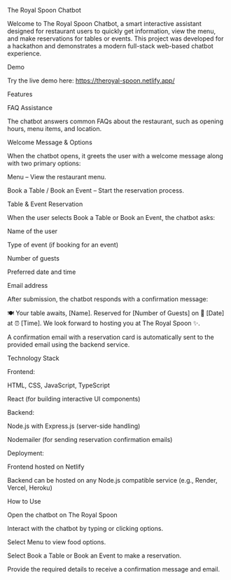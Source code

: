 The Royal Spoon Chatbot

Welcome to The Royal Spoon Chatbot, a smart interactive assistant designed for restaurant users to quickly get information, view the menu, and make reservations for tables or events. This project was developed for a hackathon and demonstrates a modern full-stack web-based chatbot experience.

Demo

Try the live demo here: https://theroyal-spoon.netlify.app/

Features

FAQ Assistance

The chatbot answers common FAQs about the restaurant, such as opening hours, menu items, and location.

Welcome Message & Options

When the chatbot opens, it greets the user with a welcome message along with two primary options:

Menu – View the restaurant menu.

Book a Table / Book an Event – Start the reservation process.

Table & Event Reservation

When the user selects Book a Table or Book an Event, the chatbot asks:

Name of the user

Type of event (if booking for an event)

Number of guests

Preferred date and time

Email address

After submission, the chatbot responds with a confirmation message:

🍽️ Your table awaits, [Name]. Reserved for [Number of Guests] on 📅 [Date] at ⏰ [Time]. We look forward to hosting you at The Royal Spoon ✨.


A confirmation email with a reservation card is automatically sent to the provided email using the backend service.

Technology Stack

Frontend:

HTML, CSS, JavaScript, TypeScript

React (for building interactive UI components)

Backend:

Node.js with Express.js (server-side handling)

Nodemailer (for sending reservation confirmation emails)

Deployment:

Frontend hosted on Netlify

Backend can be hosted on any Node.js compatible service (e.g., Render, Vercel, Heroku)

How to Use

Open the chatbot on The Royal Spoon

Interact with the chatbot by typing or clicking options.

Select Menu to view food options.

Select Book a Table or Book an Event to make a reservation.

Provide the required details to receive a confirmation message and email.
